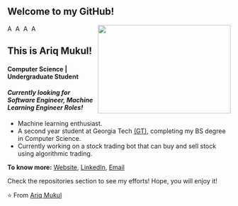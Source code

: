 ## Welcome to my GitHub!

[<img align="right" width="300" height = "200" src="https://c.tenor.com/10Zdx_RXqgcAAAAC/programming-crazy.gif"/>](https://github.com/ariqM1/)


<a href="https://www.linkedin.com/in/ariq-mukul-b67553205/">
  <img align="left" alt="Ariq's LinkedIn" width="15px" src="https://cdn.jsdelivr.net/npm/simple-icons@v3/icons/linkedin.svg" />
</a>

<a href="https://github.com/ariqM1">
  <img align="left" alt="Ariq's Github" width="15px" src="https://cdn.jsdelivr.net/npm/simple-icons@v3/icons/github.svg" />
</a>

<a href="https://twitter.com/MukulAriq">
  <img align="left" alt="Ariq's Twitter" width="15px" src="https://cdn.cdnlogo.com/logos/t/96/twitter-icon.svg" />
</a>

<a href="https://www.instagram.com/ariqmukul/?hl=en">
  <img align="left" alt="Ariq's Instagram" width="15px" src="https://cdn.cdnlogo.com/logos/i/44/instagram-icon.svg" />
</a>
<br />


## This is Ariq Mukul!
#### Computer Science | Undergraduate Student
#### *Currently looking for Software Engineer, Machine Learning Engineer Roles!*
- Machine learning enthusiast.
- A second year student at Georgia Tech [(GT)](https://www.gatech.edu/), completing my BS degree in Computer Science. 
- Currently working on a stock trading bot that can buy and sell stock using algorithmic trading.

**To know more:**  [Website](https://github.com/ariqM1), [LinkedIn](https://www.linkedin.com/in/ariq-mukul-b67553205/), [Email](ariqmukul@gmail.com)

Check the repositories section to see my efforts! Hope, you will enjoy it!

⭐️ From [Ariq Mukul](https://github.com/ariqM1)

<!---
ariqM1/ariqM1 is a ✨ special ✨ repository because its `README.md` (this file) appears on your GitHub profile.
You can click the Preview link to take a look at your changes.
--->
